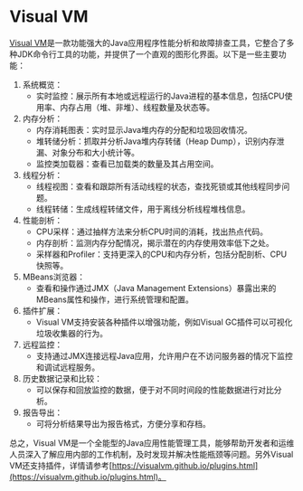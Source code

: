 # Visual VM
[Visual VM](https://visualvm.github.io/documentation.html)是一款功能强大的Java应用程序性能分析和故障排查工具，它整合了多种JDK命令行工具的功能，并提供了一个直观的图形化界面。以下是一些主要功能：
1. 系统概览：
    - 实时监控：展示所有本地或远程运行的Java进程的基本信息，包括CPU使用率、内存占用（堆、非堆）、线程数量及状态等。 
2. 内存分析：
   - 内存消耗图表：实时显示Java堆内存的分配和垃圾回收情况。
   - 堆转储分析：抓取并分析Java堆内存转储（Heap Dump），识别内存泄漏、对象分布和大小统计等。
   - 监控类加载器：查看已加载类的数量及其占用空间。
3. 线程分析：
   - 线程视图：查看和跟踪所有活动线程的状态，查找死锁或其他线程同步问题。
   - 线程转储：生成线程转储文件，用于离线分析线程堆栈信息。
4. 性能剖析：
   - CPU采样：通过抽样方法来分析CPU时间的消耗，找出热点代码。
   - 内存剖析：监测内存分配情况，揭示潜在的内存使用效率低下之处。
   - 采样器和Profiler：支持更深入的CPU和内存分析，包括分配剖析、CPU快照等。
5. MBeans浏览器：
   - 查看和操作通过JMX（Java Management Extensions）暴露出来的MBeans属性和操作，进行系统管理和配置。
6. 插件扩展：
   - Visual VM支持安装各种插件以增强功能，例如Visual GC插件可以可视化垃圾收集器的行为。
7. 远程监控：
   - 支持通过JMX连接远程Java应用，允许用户在不访问服务器的情况下监控和调试远程服务。
8. 历史数据记录和比较：
   - 可以保存和回放监控的数据，便于对不同时间段的性能数据进行对比分析。
9. 报告导出：
   - 可将分析结果导出为报告格式，方便分享和存档。

总之，Visual VM是一个全能型的Java应用性能管理工具，能够帮助开发者和运维人员深入了解应用内部的工作机制，及时发现并解决性能瓶颈等问题。另外Visual VM还支持插件，详情请参考[https://visualvm.github.io/plugins.html](https://visualvm.github.io/plugins.html)。